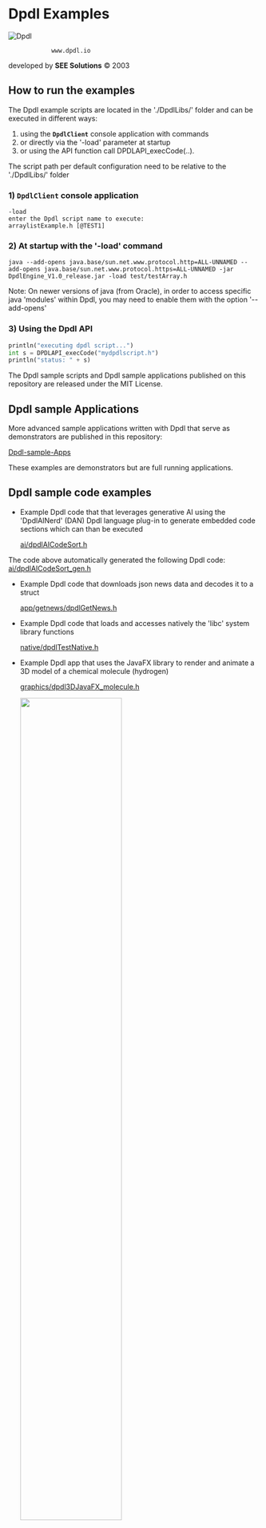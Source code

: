 # Dpdl Examples

![Dpdl](https://www.dpdl.io/images/dpdl-io.png)

				www.dpdl.io

developed by
**SEE Solutions**
&copy; 2003	


## How to run the examples

The Dpdl example scripts are located in the './DpdlLibs/' folder and can be executed in different ways:

1) using the **`DpdlClient`** console application with commands
2) or directly via the '-load' parameter at startup
3) or using the API function call DPDLAPI_execCode(..).

The script path per default configuration need to be relative to the './DpdlLibs/' folder

### 1) **`DpdlClient`** console application

```
-load
enter the Dpdl script name to execute:
arraylistExample.h [@TEST1]
```

### 2) At startup with the '-load' command

```
java --add-opens java.base/sun.net.www.protocol.http=ALL-UNNAMED --add-opens java.base/sun.net.www.protocol.https=ALL-UNNAMED -jar DpdlEngine_V1.0_release.jar -load test/testArray.h
```
Note: On newer versions of java (from Oracle), in order to access specific java 'modules' within Dpdl, you may need to enable them with the option '--add-opens'

### 3) Using the Dpdl API

```python
println("executing dpdl script...")
int s = DPDLAPI_execCode("mydpdlscript.h")
println("status: " + s)
```

The Dpdl sample scripts and Dpdl sample applications published on this repository are released under the MIT License.


## Dpdl sample Applications

More advanced sample applications written with Dpdl that serve as demonstrators are published in this repository:

[Dpdl-sample-Apps](https://github.com/Dpdl-io/Dpdl-sample-Apps)

These examples are demonstrators but are full running applications.

## Dpdl sample code examples

* Example Dpdl code that that leverages generative AI using the 'DpdlAINerd' (DAN) Dpdl language plug-in to generate embedded code sections which can than be executed

	[ai/dpdlAICodeSort.h](https://github.com/Dpdl-io/DpdlEngine/blob/main/DpdlLibs/ai/dpdlAICodeSort.h)
	
The code above automatically generated the following Dpdl code: [ai/dpdlAICodeSort_gen.h](https://github.com/Dpdl-io/DpdlEngine/blob/main/DpdlLibs/ai/dpdlAICodeSort_gen.h)
 
* Example Dpdl code that downloads json news data and decodes it to a struct

	[app/getnews/dpdlGetNews.h](https://github.com/Dpdl-io/DpdlEngine/blob/main/DpdlLibs/app/getnews/dpdlGetNews.h)

* Example Dpdl code that loads and accesses natively the 'libc' system library functions

	[native/dpdlTestNative.h](https://github.com/Dpdl-io/DpdlEngine/blob/main/DpdlLibs/native/dpdlTestNative.h)

* Example Dpdl app that uses the JavaFX library to render and animate a 3D model of a chemical molecule (hydrogen)

	[graphics/dpdl3DJavaFX_molecule.h](https://github.com/Dpdl-io/DpdlEngine/blob/main/DpdlLibs/graphics/dpdl3DJavaFX_molecule.h)
	
	<img src="https://www.dpdl.io/images/platform/examples/Dpdl_3D_Example2_with_JavaFX.png" width="65%" height="65%">
	
	[VIDEO of Dpdl sample 3D application](https://youtu.be/82SRI_L3vLc)
	
* Embedded C code execution within Dpdl script (interpreted Mode 1)
	
	[C/dpdlSample.h](https://github.com/Dpdl-io/DpdlEngine/blob/main/DpdlLibs/C/dpdlSampleC.h)

* Example Dpdl code that uses vec(...), map(...), list(...) and stack(...) data functions

	[test/testDataFuncTypes.h](https://github.com/Dpdl-io/DpdlEngine/blob/main/DpdlLibs/test/testDataFuncTypes.h)

* Example Dpdl code that converts/compiles a 'struct' to a native java bytecode object

	[test/testGenObjCode.h](https://github.com/Dpdl-io/DpdlEngine/blob/main/DpdlLibs/test/testGenObjCode.h)

* Example 'dummy' Dpdl script that shows some functionalities provided by Dpdl

	[dpdl_overview.h](https://github.com/Dpdl-io/DpdlEngine/blob/main/DpdlLibs/dpdl_overview.h)

* Example Dpdl script that shows how <ins>C</ins> code and <ins>Java</ins> can be embedded and executed within Dpdl

	[app/simple/dpdlSimpleJavaAndC.h](https://github.com/Dpdl-io/DpdlEngine/blob/main/DpdlLibs/app/simple/dpdlSimpleJavaAndC.h)
	
* Example Dpdl script that shows how <ins>C</ins> code and <ins>Python</ins> can be embedded and executed within Dpdl

	[dpdlFullExample.h](https://github.com/Dpdl-io/DpdlEngine/blob/main/DpdlLibs/dpdlFullExample.h)
	
* Example Dpdl script that embeds C++ code and uses ROOT API libraries to solve a linear equations in 4 different ways

	[root/dpdlRootSolver.h](https://github.com/Dpdl-io/DpdlEngine/blob/main/DpdlLibs/root/dpdlRootSolver.h)
	
* Example Dpdl script that embeds javascript code (with  Mode2 using 'qjs') that loads an object implemented in a native C library (see point.c)

	[js/dpdlQJsPoint.h](https://github.com/Dpdl-io/DpdlEngine/blob/main/DpdlLibs/js/dpdlQJsPoint.h) 

* Example Dpdl script that performs HTTP requests (GET, POST and PUT)

	[http/dpdlHttpExample.h](https://github.com/Dpdl-io/DpdlEngine/blob/main/DpdlLibs/http/dpdlHttpExample.h) 
	
* Example Dpdl script that embeds and executed an SQL query on a defined database and retrieves and prints out the result 

	[sql/dpdlSqlExample.h](https://github.com/Dpdl-io/DpdlEngine/blob/main/DpdlLibs/sql/dpdlSqlExample.h) 
	
* Example Dpdl script that embeds and executed an SQL query on a defined database and retrieves and prints out the result (same as above), and
			encodes the result set into a json string, than decodes the json string to an object that can be accessed

	[sql/dpdlSqlExampleJson.h](https://github.com/Dpdl-io/DpdlEngine/blob/main/DpdlLibs/sql/dpdlSqlExampleJson.h) 
	
* Example Dpdl script that launches multiple threads

	[concurrent/testConcurrency1.h](https://github.com/Dpdl-io/DpdlEngine/blob/main/DpdlLibs/concurrent/testConcurrency1.h)
	
* Example Dpdl script that uses the JavaFX java library to render UI (Graphical User Interface) elements via a FXML definition.
	
	[ui/dpdlGUIJavaFX.h](https://github.com/Dpdl-io/DpdlEngine/blob/main/DpdlLibs/ui/dpdlGUIJavaFX.h)
		
	<img src="https://www.dpdl.io/images/platform/examples/Dpdl_UI_Example_with_JavaFX.png" width="35%" height="35%">
		
* Example Dpdl script that shows how to use the type 'struct'

	[test/testStruct.h](https://github.com/Dpdl-io/DpdlEngine/blob/main/DpdlLibs/test/testStruct.h)
	
* Example Dpdl script that shows how exceptions can be raised and handled

	[testRaiseException.h](https://github.com/Dpdl-io/DpdlEngine/blob/main/DpdlLibs/testRaiseException.h)

* Example Dpdl script that parses an XML document with the xml pull parser

	[xml/dpdlXMLParser.h](https://github.com/Dpdl-io/DpdlEngine/blob/main/DpdlLibs/xml/dpdlXMLParser.h)
	
* Example Dpdl script that compresses and de-compresses a string of data using the Java platform API

	[dataCompress.h](https://github.com/Dpdl-io/DpdlEngine/blob/main/DpdlLibs/dataCompress.h)
	
* Example Dpdl script with embedded ANSI C code that is compiled in memory and executed at runtime, the result is than intercepted

	[C/dpdlCcompileBufRet.h](https://github.com/Dpdl-io/DpdlEngine/blob/main/DpdlLibs/C/dpdlCcompileBufRet.h)
	
* Example Dpdl app that uses the JavaFX java library to create a sample UI (Graphical User Interface) application via a FXML definition and used CSS to create the layout.

	[ui/dpdlGUIJavaFX_css.h](https://github.com/Dpdl-io/DpdlEngine/blob/main/DpdlLibs/ui/dpdlGUIJavaFX_css.h)
	
	<img src="https://www.dpdl.io/images/platform/examples/Dpdl_UI_Example_with_JavaFX_and_css.png" width="75%" height="75%">
	
* Example Dpdl script that executes an embedded 'Julia' script to plots data using the 'Plots' package, and to save the chart as PDF

	[julia/dpdlJuliaPlot.h](https://github.com/Dpdl-io/DpdlEngine/blob/main/DpdlLibs/julia/dpdlJuliaPlot.h)
	
* Example Dpdl script that executes an embedded 'Julia' script to download data via HTTP via url's contained in json data

	[julia/dpdlJuliaPlot.h](https://github.com/Dpdl-io/DpdlEngine/blob/main/DpdlLibs/julia/dpdlJuliaHttp.h)
	
* Example Dpdl script using pointers and references

	[dpdlPointers.h](https://github.com/Dpdl-io/DpdlEngine/blob/main/DpdlLibs/dpdlPointers.h)
	
* Example Dpdl code that writes and reads a data buffer to a file using the native library functions in 'libc'

	[native/dpdlNativeExample.h](https://github.com/Dpdl-io/DpdlEngine/blob/main/DpdlLibs/native/dpdlNativeExample.h)
	
* Example Dpdl script embedding ANSI C code (ISO C99) that is dynamically compiled in memory at runtime (fast) and executed

	[C/dpdlCcompileExample.h](https://github.com/Dpdl-io/DpdlEngine/blob/main/DpdlLibs/C/dpdlCcompileExample.h)

* Example Dpdl script that embeds JavaScript that intercepts some parameters that have been pushed on the dpdl stack

	[js/dpdlJsExample.h](https://github.com/Dpdl-io/DpdlEngine/blob/main/DpdlLibs/js/dpdlJsExample.h)
	
* Example Dpdl script that embeds Clojure code

	[clj/dpdlCljExample.h](https://github.com/Dpdl-io/DpdlEngine/blob/main/DpdlLibs/clj/dpdlCljExample.h)

* Example Dpdl script (embedded C code compiled at runtime) that launches threads (pThreads) to sum numbers

	[C/dpdlCThreadExample.h](https://github.com/Dpdl-io/DpdlEngine/blob/main/DpdlLibs/C/dpdlCThreadExample.h)
	
* Example Dpdl script that shows to to execute embedded C code accepting parameters pushed on the dpdl_stack, and writes some result back to a buffer variable. The execution time is measured.

	[bench/testC.h](https://github.com/Dpdl-io/DpdlEngine/blob/main/DpdlLibs/bench/testC.h)
	
* Example Dpdl script that embeds 'Julia' code to execute a set of threads that call a native C Dpdl API function

	[julia/dpdlJuliaThread.h](https://github.com/Dpdl-io/DpdlEngine/blob/main/DpdlLibs/julia/dpdlJuliaThread.h)
  
* Load a Dpdl script object "LoadCodeFunc.h" via 'loadCode(..)' and call one of its functions

	[testLoadCode.h](https://github.com/Dpdl-io/DpdlEngine/blob/main/DpdlLibs/testLoadCode.h)
	
	[LoadCodeFunc.h](https://github.com/Dpdl-io/DpdlEngine/blob/main/DpdlLibs/LoadCodeFunc.h)
	
* Example Dpdl app that uses the JavaFX java library to visualize a website within a WebView component

	[ui/dpdlGUIJavaFX_web.h](https://github.com/Dpdl-io/DpdlEngine/blob/main/DpdlLibs/ui/dpdlGUIJavaFX_web.h)
	
* Parse JSON file and access data types

	[json/testDpdlJSON.h](https://github.com/Dpdl-io/DpdlEngine/blob/main/DpdlLibs/json/testDpdlJSON.h)
	
* Parse JSON file and decode data into a struct

	[json/dpdlDecodeJSON.h](https://github.com/Dpdl-io/DpdlEngine/blob/main/DpdlLibs/json/dpdlDecodeJSON.h)
	
* Example Dpdl script that updates the fields of a struct type via a dedicated thread

	[test/testStructThread.h](https://github.com/Dpdl-io/DpdlEngine/blob/main/DpdlLibs/test/testStructThread.h)
	
* Embedded C code execution within Dpdl script
	
	[dpdlSimpleC.h](https://github.com/Dpdl-io/DpdlEngine/blob/main/DpdlLibs/dpdlSimpleC.h)
			
* Embedded Python code execution within Dpdl script
	
	[python/dpdlEmbedPython.h](https://github.com/Dpdl-io/DpdlEngine/blob/main/DpdlLibs/python/dpdlEmbedPython.h)
	
* Embedded Lua code execution within Dpdl script
	
	[lua/dpdlLuaBufRet.h](https://github.com/Dpdl-io/DpdlEngine/blob/main/DpdlLibs/lua/dpdlLuaBufRet.h)
	
* Emedded Ruby code execution within Dpdl script

	[ruby/dpdlRubyExample.h](https://github.com/Dpdl-io/DpdlEngine/blob/main/DpdlLibs/ruby/dpdlRubyExample.h)

* Performs a discovery of bluetooth devices and saves the device addresses discovered in a record store
  
	[bluetoothDiscoverySave.h](https://github.com/Dpdl-io/DpdlEngine/blob/main/DpdlLibs/bluetoothDiscoverySave.h)
  	
* Executes the bluetoothDiscoverySave.h script continuously in a dedicated Thread instance
	
	[dpdl_startup.h](https://github.com/Dpdl-io/DpdlEngine/blob/main/DpdlLibs/dpdl_startup.h)
	
* Array definition, population and access
	
	[arraylistExample.h](https://github.com/Dpdl-io/DpdlEngine/blob/main/DpdlLibs/arraylistExample.h)
	

* Downloads a html website from a URL and saves the content in a local file

	[downloadWebURL.h](https://github.com/Dpdl-io/DpdlEngine/blob/main/DpdlLibs/downloadWebURL.h)
	

* Inline execution of Dpdl scripting code

	[dpdlCodeExecExample.h](https://github.com/Dpdl-io/DpdlEngine/blob/main/DpdlLibs/dpdlCodeExecExample.h)
	

* Accepts connections from a bluetooth server application and intercepts commands

	[DpdlConsoleBT_client.h](https://github.com/Dpdl-io/DpdlEngine/blob/main/DpdlLibs/DpdlConsoleBT_client.h)
	
	[DpdlConsoleBT_client.h_static](https://github.com/Dpdl-io/DpdlEngine/blob/main/DpdlLibs/DpdlConsoleBT_client.h_static)
	
* Uses the Dpdl API library DoubleEmul and FloatEmul to emulate floating point and double precision math operations
	
	[dpdlFloatDoubleEmul.h](https://github.com/Dpdl-io/DpdlEngine/blob/main/DpdlLibs/dpdlFloatDoubleEmul.h)
	
* Dpdl script that shows how to read and write data to a virtual record store filesystem

	[fs/dpdlVirtualFS.h](https://github.com/Dpdl-io/DpdlEngine/blob/main/DpdlLibs/fs/dpdlVirtualFS.h)
	
* Creates a graphical user interface with some UI components (Button, Panel, Checkbox, List, draw Panel) using Java Swing classes. The list is updated, the button command is intercepted with the
  'actionPerformed' function, the checkbox status is printed, and a text and rectangle is drawn at random location on the draw panel.
	
	[ui/dpdlGUIExample.h](https://github.com/Dpdl-io/DpdlEngine/blob/main/DpdlLibs/ui/dpdlGUIExample.h)
	
* Drawing functions on a UI Canvas on J2ME devices
	
	[J2MEDrawDemo.h](https://github.com/Dpdl-io/DpdlEngine/blob/main/DpdlLibs/J2MEDrawDemo.h)
	
* Save and access data from a record store

	[recordStoreExample.h](https://github.com/Dpdl-io/DpdlEngine/blob/main/DpdlLibs/recordStoreExample.h)
		

* Test read and write access to record stores

	[testRSConcurrency.h](https://github.com/Dpdl-io/DpdlEngine/blob/main/DpdlLibs/testRSConcurrency.h)
	

* Simple console application to allocate and perform queries on the supplied DpdlPacket dpdl_PHONEBOOK. The script allows to perform single queries, or n sequential or random queries, and measures the execution
	time. Comment or uncomment the following line of code in the script -> i #abs(search_rand_int) 
	
	[testDpdlDB2.h](https://github.com/Dpdl-io/DpdlEngine/blob/main/DpdlLibs/testDpdlDB2.h)
	
* BTObexServer (client/server)

  Sample application that implements sending of SMS via bluetooth to discovered devices. The messages to be sent are
  read from a record store. An auxiliary script (ImportantMsgWriter.h) can be used to store messages to be delivered
  in the record store
  
	[BTObexServer/BTObexServer.h](https://github.com/Dpdl-io/DpdlEngine/blob/main/DpdlLibs/BTObexServer/BTObexServer.h)
	
	[BTObexServer/BTObexServer.h_static](https://github.com/Dpdl-io/DpdlEngine/blob/main/DpdlLibs/BTObexServer/BTObexServer.h_static)
	
* HTTPServer:
  
  Simple client server application to send and receive broadcasted messages via HTTP protocol.
	
	[HTTPServer/HTTPServer.h](https://github.com/Dpdl-io/DpdlEngine/blob/main/DpdlLibs/HTTPServer/HTTPServer.h)
	
	[HTTPClient/HTTPServer.h](https://github.com/Dpdl-io/DpdlEngine/blob/main/DpdlLibs/HTTPServer/HTTPClient.h)
	
	How to run:
	
		1) start the server: HTTPServer/HTTPServer.h
		
		2) start the 1st client: HTTPServer/HTTPClient.h
		
		3) start the 2nd client, but first change the CLIENT_ID in the HTTPClient.h script
	
* CoAP (client/server):

	Client server application that implements PUT, GET, OBSERVE requests via CoAP (Constrained Application Protocol).
	The clients can create resources and perform PUT, GET or OBSERVE requests on the resources created.
	
	Once the dpdlCoAPServer.h is started, the observe client (dpdlCoAPClient.h) can be initialized in a 2nd console,
	and a second client (dpdlCoAPClient2.h) that performs PUT requests can be initialized in a 3rd console by starting
	it in a dedicated thread via the script 'startClientThread.h'
	
	[CoAP/dpdlCoAPServer.h](https://github.com/Dpdl-io/DpdlEngine/blob/main/DpdlLibs/CoAP/dpdlCoAPServer.h)
	
	[CoAP/dpdlCoAPClient.h](https://github.com/Dpdl-io/DpdlEngine/blob/main/DpdlLibs/CoAP/dpdlCoAPClient.h)
	
	[CoAP/dpdlCoAPClient2.h](https://github.com/Dpdl-io/DpdlEngine/blob/main/DpdlLibs/CoAP/dpdlCoAPClient2.h)
	
	[CoAP/startClientThread.h](https://github.com/Dpdl-io/DpdlEngine/blob/main/DpdlLibs/CoAP/startClientThread.h)
	
	How to run:
	
		1) start the server: CoAP/dpdlCoAPServer.h
		
		2) start the 1st client: CoAP/dpdlCoAPClient.h
		
		3) start the 2nd client in a thread instance: CoAP/startClientThread.h


* Small 'dummy' sample application

 	[app/dummy/dpdl_sample.h](https://github.com/Dpdl-io/DpdlEngine/tree/main/DpdlLibs/app/dummy)
 	
 
 * Example Dpdl code that leverages AI using the 'DpdlAINerd' (DAN) Dpdl language plug-in to generate and execute embedded code right away

 	[ai/dpdlAITestExec.h](https://github.com/Dpdl-io/DpdlEngine/blob/main/DpdlLibs/ai/dpdlAITestExec.h)
 	
 
 * Example Dpdl code that leverages AI using the 'DpdlAINerd' (DAN) Dpdl language plug-in to generate a json test dataset

	[ai/dpdlAITestData.h](https://github.com/Dpdl-io/DpdlEngine/blob/main/DpdlLibs/ai/dpdlAITestData.h)
	
* Set of 14 examples/tests. The examples make use of @TAG execution to allow execution of each individual example.
	
	[dpdlLibExamples.h](https://github.com/Dpdl-io/DpdlEngine/blob/main/DpdlLibs/dpdlLibExamples.h)
	
	```
	-load
	dpdlLibExamples.h @TEST1
	```
	
	dpdlLibExamples.h @TEST2 etc..
	
	....
